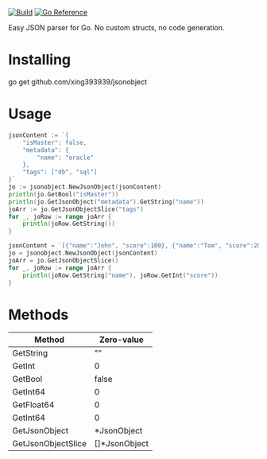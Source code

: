 [![Build](https://github.com/xing393939/jsonobject/actions/workflows/go.yml/badge.svg)](https://github.com/xing393939/jsonobject/actions/?query=branch%3Amain+event%3Apush)
[![Go Reference](https://pkg.go.dev/badge/github.com/xing393939/jsonobject.svg)](https://pkg.go.dev/github.com/xing393939/jsonobject)

Easy JSON parser for Go. No custom structs, no code generation.

# Installing
go get github.com/xing393939/jsonobject

# Usage
```go
jsonContent := `{
    "isMaster": false, 
    "metadata": {
        "name": "oracle"
    },
    "tags": ["db", "sql"]
}`
jo := jsonobject.NewJsonObject(jsonContent)
println(jo.GetBool("isMaster"))
println(jo.GetJsonObject("metadata").GetString("name"))
joArr := jo.GetJsonObjectSlice("tags")
for _, joRow := range joArr {
    println(joRow.GetString())
}

jsonContent = `[{"name":"John", "score":100}, {"name":"Tom", "score":200}]`
jo = jsonobject.NewJsonObject(jsonContent)
joArr = jo.GetJsonObjectSlice()
for _, joRow := range joArr {
    println(joRow.GetString("name"), joRow.GetInt("score"))
}
```

# Methods 

| Method  | Zero-value  |
| ------------ | ------------ |
| GetString  |  "" |
| GetInt  | 0  |
| GetBool  |  false |
| GetInt64  | 0  |
| GetFloat64  | 0  |
| GetInt64  | 0  |
| GetJsonObject  | *JsonObject  |
| GetJsonObjectSlice  | []*JsonObject  |
